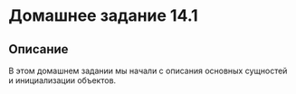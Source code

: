 # Домашнее задание 14.1

## Описание
В этом домашнем задании мы начали с описания основных сущностей и инициализации объектов.